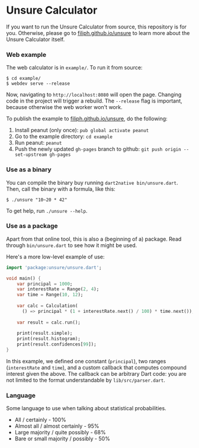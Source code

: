 # Unsure Calculator

If you want to run the Unsure Calculator from source, this repository
is for you. Otherwise, please go to 
[filiph.github.io/unsure](https://filiph.github.io/unsure) to learn more
about the Unsure Calculator itself.

### Web example

The web calculator is in `example/`. To run it from source:

    $ cd example/
    $ webdev serve --release

Now, navigating to `http://localhost:8080` will open the page. Changing
code in the project will trigger a rebuild. The `--release` flag is important,
because otherwise the web worker won't work.

To publish the example to 
[filiph.github.io/unsure](https://filiph.github.io/unsure), do the following:

1. Install peanut (only once): `pub global activate peanut`
2. Go to the example directory: `cd example`
3. Run peanut: `peanut`
4. Push the newly updated `gh-pages` branch to github: 
   `git push origin --set-upstream gh-pages`

### Use as a binary

You can compile the binary buy running `dart2native bin/unsure.dart`. Then,
call the binary with a formula, like this:

    $ ./unsure "10~20 * 42"
    
To get help, run `./unsure --help`.

### Use as a package

Apart from that online tool, this is also a (beginning of a) package. 
Read through `bin/unsure.dart` to see how it might be used.

Here's a more low-level example of use:

```dart
import 'package:unsure/unsure.dart';

void main() {
    var principal = 1000;
    var interestRate = Range(2, 4);
    var time = Range(10, 12);
    
    var calc = Calculation(
      () => principal * (1 + interestRate.next() / 100) * time.next());
    
    var result = calc.run();
    
    print(result.simple);
    print(result.histogram);
    print(result.confidences[99]);
}

```

In this example, we defined one constant (`principal`), two ranges
(`interestRate` and `time`), and a custom callback that computes compound
interest given the above. The callback can be arbitrary Dart code: you are
not limited to the format understandable by `lib/src/parser.dart`.

### Language

Some language to use when talking about statistical probabilities.

* All / certainly - 100%
* Almost all / almost certainly - 95%
* Large majority / quite possibly - 68%
* Bare or small majority / possibly - 50%
